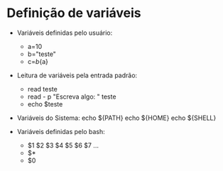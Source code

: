 # Definição de variáveis

* Variáveis definidas pelo usuário:
    * a=10
    * b="teste"
    * c=${b}${a}

* Leitura de variáveis pela entrada padrão:
    * read teste
    * read - p "Escreva algo: " teste
    * echo $teste
    
* Variáveis do Sistema:
    echo ${PATH}
    echo ${HOME}
    echo ${SHELL}
    
* Variáveis definidas pelo bash:
    * $1 $2 $3 $4 $5 $6 $7 ...
    * $*
    * $0
